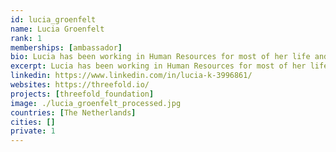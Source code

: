 ```yaml
---
id: lucia_groenfelt
name: Lucia Groenfelt
rank: 1
memberships: [ambassador]
bio: Lucia has been working in Human Resources for most of her life and has a passion for getting things done the right way for the company, but certainly also for the individual. She's looking forward to bring this movement to the next level and get internet capacity in the hands of people that have had very poor access to it to date. Ambassador fell in love with Threefold ThreeFold's vision is an ambitious one is to create a neutral, private, efficient and affordable internet. ThreeFold's team has breakthrough technology that will create a new, distributed and accessible for anyone internet. The world is dying for an alternative to large, non-transparent and privacy-invading service providers of today. Equal chances for every one of us, not a happy few of us.
excerpt: Lucia has been working in Human Resources for most of her life and has a passion for getting things done.
linkedin: https://www.linkedin.com/in/lucia-k-3996861/
websites: https://threefold.io/
projects: [threefold_foundation]
image: ./lucia_groenfelt_processed.jpg
countries: [The Netherlands]
cities: []
private: 1
---
```


